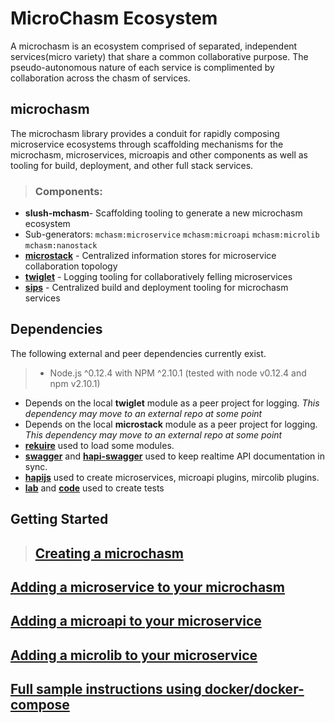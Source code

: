MicroChasm Ecosystem
=============================================================================
A microchasm is an ecosystem comprised of separated, independent services(micro variety) that share a common collaborative purpose. The pseudo-autonomous nature of each service is complimented by collaboration across the chasm of services. 

## microchasm
 The microchasm library provides a conduit for rapidly composing microservice ecosystems through scaffolding mechanisms for the microchasm, microservices, microapis and other components as well as tooling for build, deployment, and other full stack services.

>### Components:
+ **slush-mchasm**- Scaffolding tooling to generate a new microchasm ecosystem
+ Sub-generators: 
``` mchasm:microservice ```
``` mchasm:microapi ```
``` mchasm:microlib ```
``` mchasm:nanostack ```
+ **[microstack](./slush-mChasm/templates/microstack/README.md)** - Centralized information stores for microservice collaboration topology
+ **[twiglet](./slush-mChasm/templates/twiglet/README.md)** - Logging tooling for collaboratively felling microservices 
+ **[sips](./slush-mChasm/templates/sips/README.md)** - Centralized build and deployment tooling for microchasm services

## Dependencies 
The following external and peer dependencies currently exist.
>+ Node.js ^0.12.4 with NPM ^2.10.1 (tested with node v0.12.4 and npm v2.10.1)
+ Depends on the local **twiglet** module as a peer project for logging. _This dependency may move to an external repo at some point_
+  Depends on the local **microstack** module as a peer project for logging. _This dependency may move to an external repo at some point_
+ **[rekuire](https://github.com/nadav-dav/rekuire)** used to load some modules.
+ **[swagger](http://swagger.io)** and **[hapi-swagger](https://github.com/glennjones/hapi-swagger)** used to keep realtime API documentation in sync.
+ **[hapijs](http://hapijs.com/)** used to create microservices, microapi plugins, mircolib plugins.
+ **[lab](https://github.com/hapijs/lab)** and **[code](https://github.com/hapijs/code)** used to create tests  


## Getting Started
>## [Creating a microchasm](./slush-mChasm/docs/MCHASMSETUP.md)
## [Adding a microservice to your microchasm](./slush-mChasm/docs/MICROSERVICESETUP.md)
## [Adding a microapi to your microservice](./slush-mChasm/docs/MICROAPISETUP.md)
## [Adding a microlib to your microservice](./slush-mChasm/docs/MICROLIBSETUP.md)
## [Full sample instructions using docker/docker-compose](./slush-mChasm/docs/SAMPLEINSTRUCTIONSWITHDOCKER.md)
